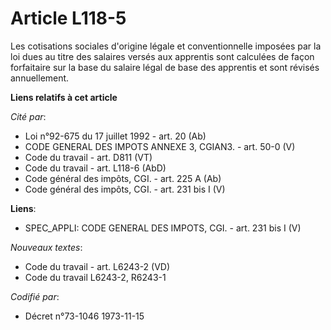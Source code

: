 # Article L118-5

Les cotisations sociales d'origine légale et conventionnelle imposées par la loi dues au titre des salaires versés aux
apprentis sont calculées de façon forfaitaire sur la base du salaire légal de base des apprentis et sont révisés
annuellement.

**Liens relatifs à cet article**

_Cité par_:

  - Loi n°92-675 du 17 juillet 1992 - art. 20 (Ab)
  - CODE GENERAL DES IMPOTS ANNEXE 3, CGIAN3. - art. 50-0 (V)
  - Code du travail - art. D811 (VT)
  - Code du travail - art. L118-6 (AbD)
  - Code général des impôts, CGI. - art. 225 A (Ab)
  - Code général des impôts, CGI. - art. 231 bis I (V)

**Liens**:

  - SPEC_APPLI: CODE GENERAL DES IMPOTS, CGI. - art. 231 bis I (V)

_Nouveaux textes_:

  - Code du travail - art. L6243-2 (VD)
  - Code du travail L6243-2, R6243-1

_Codifié par_:

  - Décret n°73-1046 1973-11-15
